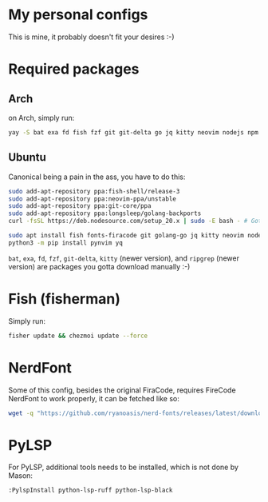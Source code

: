 # My personal configs
This is mine, it probably doesn't fit your desires :-)

# Required packages
## Arch
on Arch, simply run:
```sh
yay -S bat exa fd fish fzf git git-delta go jq kitty neovim nodejs npm python-pip ripgrep tmux ttf-fira-code yay yq
```

## Ubuntu
Canonical being a pain in the ass, you have to do this:
```sh
sudo add-apt-repository ppa:fish-shell/release-3
sudo add-apt-repository ppa:neovim-ppa/unstable
sudo add-apt-repository ppa:git-core/ppa
sudo add-apt-repository ppa:longsleep/golang-backports
curl -fsSL https://deb.nodesource.com/setup_20.x | sudo -E bash - # Gotta love nodesource

sudo apt install fish fonts-firacode git golang-go jq kitty neovim nodejs npm python3-pip ripgrep tmux
python3 -m pip install pynvim yq
```
`bat`, `exa`, `fd`, `fzf`, `git-delta`, `kitty` (newer version), and `ripgrep` (newer version) are packages you gotta download manually :-)

# Fish (fisherman)
Simply run:
```sh
fisher update && chezmoi update --force
```

# NerdFont
Some of this config, besides the original FiraCode, requires FireCode NerdFont to work properly, it can be fetched like so:
```sh
wget -q "https://github.com/ryanoasis/nerd-fonts/releases/latest/download/FiraCode.tar.xz" -O - | tar --wildcards -xJC ~/.local/share/fonts/ "*.ttf" && fc-cache && echo "Finished downloading FiraCode"
```

# PyLSP
For PyLSP, additional tools needs to be installed, which is not done by Mason:
```vim
:PylspInstall python-lsp-ruff python-lsp-black
```
